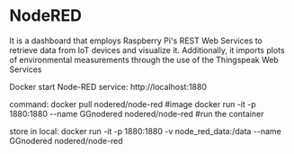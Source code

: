 # NodeRED
It is a dashboard that employs Raspberry Pi's REST Web Services to retrieve data from IoT devices and visualize it. Additionally, it imports plots of environmental measurements through the use of the Thingspeak Web Services


Docker start Node-RED service: http://localhost:1880

command:
docker pull nodered/node-red #image
docker run -it -p 1880:1880 --name GGnodered nodered/node-red #run the container

store in local:
docker run -it -p 1880:1880 -v node_red_data:/data --name GGnodered nodered/node-red